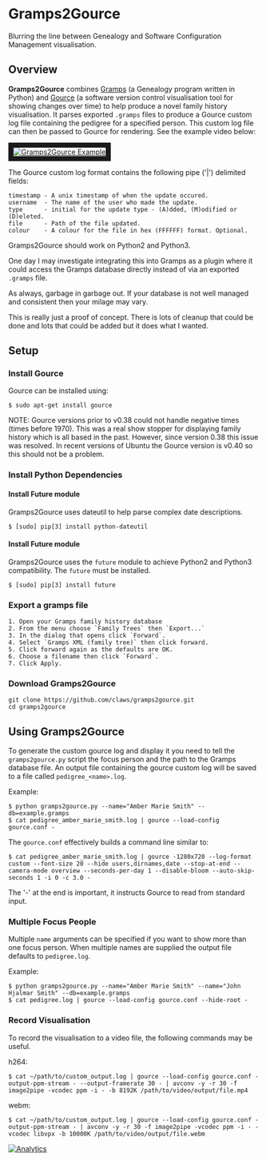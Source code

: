 # Gramps2Gource

Blurring the line between Genealogy and Software Configuration Management visualisation.

## Overview

**Gramps2Gource** combines [Gramps](http://gramps-project.org/) (a Genealogy program written in Python) and [Gource](https://code.google.com/p/gource/) (a software version control visualisation tool for showing  changes over time) to help produce a novel family history visualisation. It parses exported `.gramps` files to produce a Gource custom log file containing the pedigree for a specified person. This custom log file can then be passed to Gource for rendering. See the example video below:

<a href="http://www.youtube.com/watch?feature=player_embedded&v=sPtTTv6d0s8
" target="_blank"><img src="http://i1.ytimg.com/vi/sPtTTv6d0s8/mqdefault.jpg"
alt="Gramps2Gource Example" border="10" /></a>


The Gource custom log format contains the following pipe ('|') delimited fields:

    timestamp - A unix timestamp of when the update occured.
    username  - The name of the user who made the update.
    type      - initial for the update type - (A)dded, (M)odified or (D)eleted.
    file      - Path of the file updated.
    colour    - A colour for the file in hex (FFFFFF) format. Optional.

Gramps2Gource should work on Python2 and Python3.

One day I may investigate integrating this into Gramps as a plugin where it could access the Gramps database directly instead of via an exported `.gramps` file.

As always, garbage in garbage out. If your database is not well managed and consistent then your milage may vary.

This is really just a proof of concept. There is lots of cleanup that could be done and lots that could be added but it does what I wanted.

## Setup

### Install Gource

Gource can be installed using:

    $ sudo apt-get install gource

NOTE: Gource versions prior to v0.38 could not handle negative times (times before 1970). This was a real show stopper for displaying family history which is all based in the past. However, since version 0.38 this issue was resolved. In recent versions of Ubuntu the Gource version is v0.40 so this should not be a problem.

### Install Python Dependencies

#### Install Future module

Gramps2Gource uses dateutil to help parse complex date descriptions.

    $ [sudo] pip[3] install python-dateutil

#### Install Future module

Gramps2Gource uses the `future` module to achieve Python2 and Python3 compatibility. The `future` must be installed.

    $ [sudo] pip[3] install future

### Export a gramps file

    1. Open your Gramps family history database
    2. From the menu choose `Family Trees` then `Export...`
    3. In the dialog that opens click `Forward`.
    4. Select `Gramps XML (family tree)` then click forward.
    5. Click forward again as the defaults are OK.
    6. Choose a filename then click `Forward`.
    7. Click Apply.

### Download Gramps2Gource

	git clone https://github.com/claws/gramps2gource.git
	cd gramps2gource


## Using Gramps2Gource

To generate the custom gource log and display it you need to tell the `gramps2gource.py` script the focus person and the path to the Gramps database file. An output file containing the gource custom log will be saved to a file called `pedigree_<name>.log`.

Example:

    $ python gramps2gource.py --name="Amber Marie Smith" --db=example.gramps
    $ cat pedigree_amber_marie_smith.log | gource --load-config gource.conf -

The `gource.conf` effectively builds a command line similar to:

    $ cat pedigree_amber_marie_smith.log | gource -1280x720 --log-format custom --font-size 20 --hide users,dirnames,date --stop-at-end --camera-mode overview --seconds-per-day 1 --disable-bloom --auto-skip-seconds 1 -i 0 -c 3.0 -

The '-' at the end is important, it instructs Gource to read from standard input.


### Multiple Focus People

Multiple `name` arguments can be specified if you want to show more than one focus person. When multiple names are supplied the output file defaults to `pedigree.log`.

Example:

    $ python gramps2gource.py --name="Amber Marie Smith" --name="John Hjalmar Smith" --db=example.gramps
    $ cat pedigree.log | gource --load-config gource.conf --hide-root -



### Record Visualisation

To record the visualisation to a video file, the following commands may be useful.

h264:

    $ cat ~/path/to/custom_output.log | gource --load-config gource.conf -output-ppm-stream - --output-framerate 30 - | avconv -y -r 30 -f image2pipe -vcodec ppm -i - -b 8192K /path/to/video/output/file.mp4

webm:

    $ cat ~/path/to/custom_output.log | gource --load-config gource.conf -output-ppm-stream - | avconv -y -r 30 -f image2pipe -vcodec ppm -i - -vcodec libvpx -b 10000K /path/to/video/output/file.webm

[![Analytics](https://ga-beacon.appspot.com/UA-29867375-2/gramps2gource/readme?pixel)](https://github.com/claws/gramps2gource)
